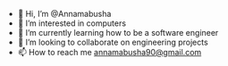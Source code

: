 - 👋 Hi, I’m @Annamabusha
- 👀 I’m interested in computers 
- 🌱 I’m currently learning how to be a software engineer
- 💞️ I’m looking to collaborate on engineering projects
- 📫 How to reach me annamabusha90@gmail.com

<!---
Annamabusha/Annamabusha is a ✨ special ✨ repository because its `README.md` (this file) appears on your GitHub profile.
You can click the Preview link to take a look at your changes.
--->
